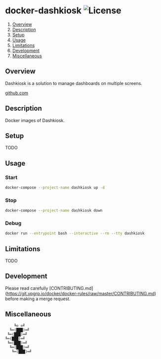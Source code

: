 # docker-dashkiosk ![License][license-img]

1. [Overview](#overview)
2. [Description](#module-description)
3. [Setup](#setup)
4. [Usage](#usage)
5. [Limitations](#limitations)
6. [Development](#development)
7. [Miscellaneous](#miscellaneous)

## Overview

Dashkiosk is a solution to manage dashboards on multiple screens.

[github.com](https://github.com/vincentbernat/dashkiosk/)

## Description

Docker images of Dashkiosk.

## Setup

TODO

## Usage

### Start

```bash
docker-compose --project-name dashkiosk up -d
```

### Stop

```bash
docker-compose --project-name dashkiosk down
```

### Debug

```bash
docker run --entrypoint bash --interactive --rm --tty dashkiosk
```

## Limitations

TODO

## Development

Please read carefully [CONTRIBUTING.md]
(https://git.vpgrp.io/docker/docker-rules/raw/master/CONTRIBUTING.md)
before making a merge request.

## Miscellaneous

```
    ╚⊙ ⊙╝
  ╚═(███)═╝
 ╚═(███)═╝
╚═(███)═╝
 ╚═(███)═╝
  ╚═(███)═╝
   ╚═(███)═╝
```

[license-img]: https://img.shields.io/badge/license-Apache-blue.svg
